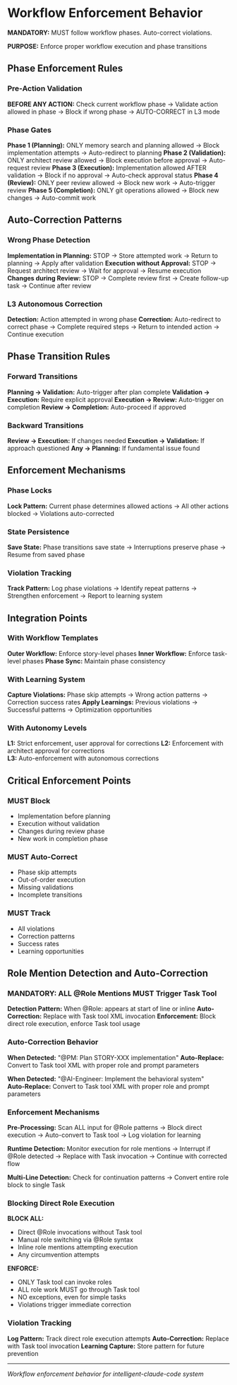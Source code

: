 # Workflow Enforcement Behavior

**MANDATORY:** MUST follow workflow phases. Auto-correct violations.

**PURPOSE:** Enforce proper workflow execution and phase transitions

## Phase Enforcement Rules

### Pre-Action Validation
**BEFORE ANY ACTION:** Check current workflow phase → Validate action allowed in phase → Block if wrong phase → AUTO-CORRECT in L3 mode

### Phase Gates
**Phase 1 (Planning):** ONLY memory search and planning allowed → Block implementation attempts → Auto-redirect to planning
**Phase 2 (Validation):** ONLY architect review allowed → Block execution before approval → Auto-request review
**Phase 3 (Execution):** Implementation allowed AFTER validation → Block if no approval → Auto-check approval status
**Phase 4 (Review):** ONLY peer review allowed → Block new work → Auto-trigger review
**Phase 5 (Completion):** ONLY git operations allowed → Block new changes → Auto-commit work

## Auto-Correction Patterns

### Wrong Phase Detection
**Implementation in Planning:** STOP → Store attempted work → Return to planning → Apply after validation
**Execution without Approval:** STOP → Request architect review → Wait for approval → Resume execution
**Changes during Review:** STOP → Complete review first → Create follow-up task → Continue after review

### L3 Autonomous Correction
**Detection:** Action attempted in wrong phase
**Correction:** Auto-redirect to correct phase → Complete required steps → Return to intended action → Continue execution

## Phase Transition Rules

### Forward Transitions
**Planning → Validation:** Auto-trigger after plan complete
**Validation → Execution:** Require explicit approval
**Execution → Review:** Auto-trigger on completion
**Review → Completion:** Auto-proceed if approved

### Backward Transitions  
**Review → Execution:** If changes needed
**Execution → Validation:** If approach questioned
**Any → Planning:** If fundamental issue found

## Enforcement Mechanisms

### Phase Locks
**Lock Pattern:** Current phase determines allowed actions → All other actions blocked → Violations auto-corrected

### State Persistence
**Save State:** Phase transitions save state → Interruptions preserve phase → Resume from saved phase

### Violation Tracking
**Track Pattern:** Log phase violations → Identify repeat patterns → Strengthen enforcement → Report to learning system

## Integration Points

### With Workflow Templates
**Outer Workflow:** Enforce story-level phases
**Inner Workflow:** Enforce task-level phases
**Phase Sync:** Maintain phase consistency

### With Learning System
**Capture Violations:** Phase skip attempts → Wrong action patterns → Correction success rates
**Apply Learnings:** Previous violations → Successful patterns → Optimization opportunities

### With Autonomy Levels
**L1:** Strict enforcement, user approval for corrections
**L2:** Enforcement with architect approval for corrections  
**L3:** Auto-enforcement with autonomous corrections

## Critical Enforcement Points

### MUST Block
- Implementation before planning
- Execution without validation
- Changes during review phase
- New work in completion phase

### MUST Auto-Correct
- Phase skip attempts
- Out-of-order execution
- Missing validations
- Incomplete transitions

### MUST Track
- All violations
- Correction patterns
- Success rates
- Learning opportunities

## Role Mention Detection and Auto-Correction

### MANDATORY: ALL @Role Mentions MUST Trigger Task Tool

**Detection Pattern:** When @Role: appears at start of line or inline
**Auto-Correction:** Replace with Task tool XML invocation
**Enforcement:** Block direct role execution, enforce Task tool usage

### Auto-Correction Behavior

**When Detected:** "@PM: Plan STORY-XXX implementation"
**Auto-Replace:** Convert to Task tool XML with proper role and prompt parameters

**When Detected:** "@AI-Engineer: Implement the behavioral system"  
**Auto-Replace:** Convert to Task tool XML with proper role and prompt parameters

### Enforcement Mechanisms

**Pre-Processing:** Scan ALL input for @Role patterns → Block direct execution → Auto-convert to Task tool → Log violation for learning

**Runtime Detection:** Monitor execution for role mentions → Interrupt if @Role detected → Replace with Task invocation → Continue with corrected flow

**Multi-Line Detection:** Check for continuation patterns → Convert entire role block to single Task

### Blocking Direct Role Execution

**BLOCK ALL:**
- Direct @Role invocations without Task tool
- Manual role switching via @Role syntax
- Inline role mentions attempting execution
- Any circumvention attempts

**ENFORCE:**
- ONLY Task tool can invoke roles
- ALL role work MUST go through Task tool
- NO exceptions, even for simple tasks
- Violations trigger immediate correction

### Violation Tracking

**Log Pattern:** Track direct role execution attempts
**Auto-Correction:** Replace with Task tool invocation
**Learning Capture:** Store pattern for future prevention

---
*Workflow enforcement behavior for intelligent-claude-code system*